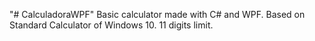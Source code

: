 "# CalculadoraWPF" 
Basic calculator made with C# and WPF.
Based on Standard Calculator of Windows 10.
11 digits limit.